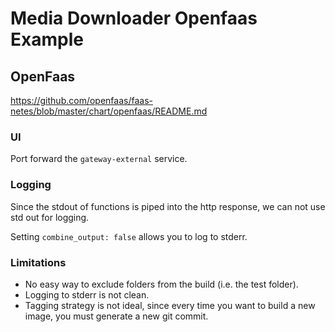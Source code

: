 # Media Downloader Openfaas Example

## OpenFaas

https://github.com/openfaas/faas-netes/blob/master/chart/openfaas/README.md

### UI

Port forward the `gateway-external` service.

### Logging

Since the stdout of functions is piped into the http response, we can not use std out for logging.

Setting `combine_output: false` allows you to log to stderr.

### Limitations

- No easy way to exclude folders from the build (i.e. the test folder).
- Logging to stderr is not clean.
- Tagging strategy is not ideal, since every time you want to build a new image, you must generate a new git commit.

